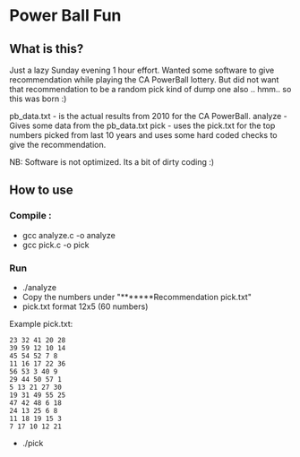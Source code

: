 # Power Ball Fun

## What is this?
Just a lazy Sunday evening 1 hour effort. Wanted some software to give recommendation while playing the CA PowerBall lottery. But did not want that recommendation to be a random pick kind of dump one also .. hmm.. so this was born :)

pb_data.txt - is the actual results from 2010 for the CA PowerBall.
analyze - Gives some data from the pb_data.txt
pick - uses the pick.txt for the top numbers picked from last 10 years and uses some hard coded checks to give the recommendation.

NB: Software is not optimized. Its a bit of dirty coding :)

## How to use
### Compile :
* gcc analyze.c -o analyze
* gcc pick.c -o pick

### Run
* ./analyze
* Copy the numbers under
  "*******Recommendation pick.txt"
* pick.txt format
  12x5 (60 numbers)

Example pick.txt:
```
23 32 41 20 28
39 59 12 10 14
45 54 52 7 8
11 16 17 22 36
56 53 3 40 9
29 44 50 57 1
5 13 21 27 30
19 31 49 55 25
47 42 48 6 18
24 13 25 6 8
11 18 19 15 3
7 17 10 12 21
```
* ./pick
